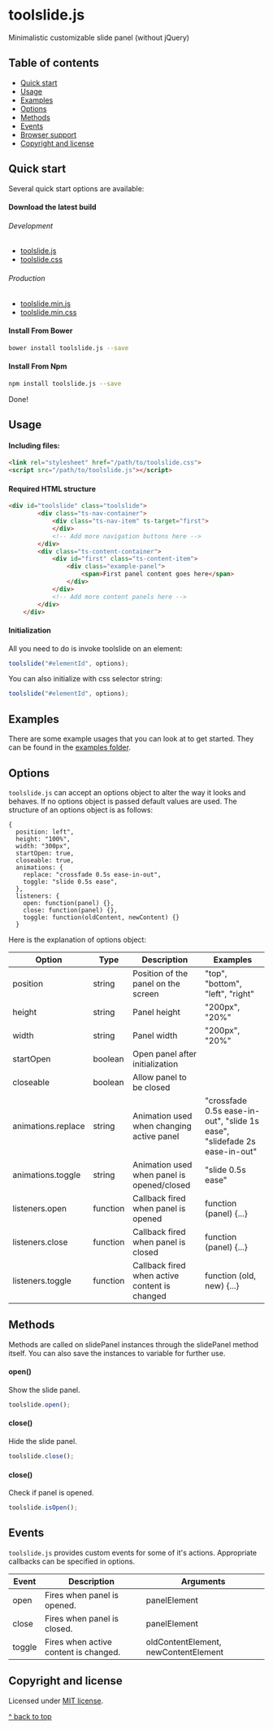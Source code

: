 # toolslide.js
Minimalistic customizable slide panel (without jQuery)

## Table of contents

- [Quick start](#quick-start)
- [Usage](#usage)
- [Examples](#examples)
- [Options](#options)
- [Methods](#methods)
- [Events](#events)
- [Browser support](#browser-support)
- [Copyright and license](#copyright-and-license)

## Quick start
Several quick start options are available:
#### Download the latest build

###### Development
 * [toolslide.js](https://raw.githubusercontent.com/karenpommeroy/toolslide.js/master/dist/js/toolslide.js)
 * [toolslide.css](https://raw.githubusercontent.com/karenpommeroy/toolslide.js/master/dist/css/toolslide.css)

###### Production
 * [toolslide.min.js](https://raw.githubusercontent.com/karenpommeroy/toolslide.js/master/dist/js/toolslide.min.js)
 * [toolslide.min.css](https://raw.githubusercontent.com/karenpommeroy/toolslide.js/master/dist/css/toolslide.min.css)

#### Install From Bower
```sh
bower install toolslide.js --save
```

#### Install From Npm
```sh
npm install toolslide.js --save
```

Done!

## Usage
#### Including files:

```html
<link rel="stylesheet" href="/path/to/toolslide.css">
<script src="/path/to/toolslide.js"></script>
```

#### Required HTML structure

```html
<div id="toolslide" class="toolslide">
		<div class="ts-nav-container">
			<div class="ts-nav-item" ts-target="first">
			</div>
			<!-- Add more navigation buttons here -->
		</div>
		<div class="ts-content-container">
			<div id="first" class="ts-content-item">
				<div class="example-panel">
					<span>First panel content goes here</span>
				</div>
			</div>
			<!-- Add more content panels here -->
		</div>
	</div>
```

#### Initialization
All you need to do is invoke toolslide on an element:
```javascript
toolslide("#elementId", options);
```
You can also initialize with css selector string:

```javascript
toolslide("#elementId", options);
```

## Examples
There are some example usages that you can look at to get started. They can be found in the [examples folder](https://github.com/karenpommeroy/toolslide.js/tree/master/examples).

## Options
`toolslide.js` can accept an options object to alter the way it looks and behaves.
If no options object is passed default values are used.
The structure of an options object is as follows:

```
{
  position: left",
  height: "100%",
  width: "300px",
  startOpen: true,
  closeable: true,
  animations: {
	replace: "crossfade 0.5s ease-in-out",
    toggle: "slide 0.5s ease",
  },
  listeners: {
	open: function(panel) {},
    close: function(panel) {},
    toggle: function(oldContent, newContent) {}
  }
```

Here is the explanation of options object:

Option     | Type    | Description                         | Examples
-----------| ------- | ----------------------------------- | -----------
position   | string  | Position of the panel on the screen | "top", "bottom", "left", "right"
height     | string  | Panel height                        | "200px", "20%"
width      | string  | Panel width                         | "200px", "20%"
startOpen  | boolean | Open panel after initialization     |
closeable  | boolean | Allow panel to be closed            |
animations.replace   | string  | Animation used when changing active panel | "crossfade 0.5s ease-in-out", "slide 1s ease", "slidefade 2s ease-in-out"
animations.toggle   | string  | Animation used when panel is opened/closed | "slide 0.5s ease"
listeners.open | function | Callback fired when panel is opened | function (panel) {...}
listeners.close | function | Callback fired when panel is closed | function (panel) {...}
listeners.toggle | function | Callback fired when active content is changed | function (old, new) {...}

## Methods
Methods are called on slidePanel instances through the slidePanel method itself.
You can also save the instances to variable for further use.


#### open()
Show the slide panel.
```javascript
toolslide.open();
```

#### close()
Hide the slide panel.
```javascript
toolslide.close();
```

#### close()
Check if panel is opened.
```javascript
toolslide.isOpen();
```


## Events
`toolslide.js` provides custom events for some of it's actions. Appropriate callbacks can be specified in options. 


Event       | Description | Arguments
----------- | ----------- | -----------
open    | Fires when panel is opened.           | panelElement
close   | Fires when panel is closed.           | panelElement
toggle  | Fires when active content is changed. | oldContentElement, newContentElement



## Copyright and license

Licensed under [MIT license](LICENSE).

[^ back to top](#table-of-contents)
